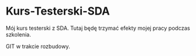 # Kurs-Testerski-SDA

Mój kurs testerski z SDA. Tutaj będę trzymać efekty mojej pracy podczas szkolenia.

GIT w trakcie rozbudowy.
